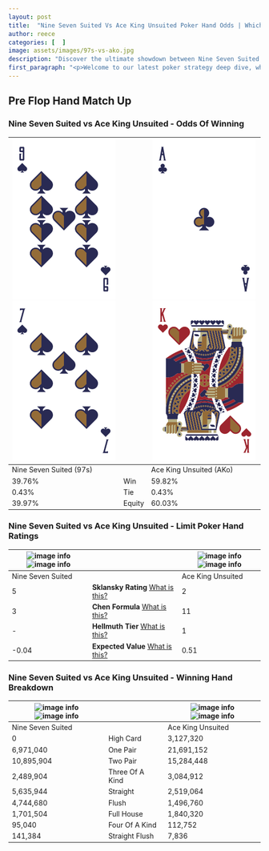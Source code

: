 ```yaml
---
layout: post
title:  "Nine Seven Suited Vs Ace King Unsuited Poker Hand Odds | Which Is The Better Hand In Poker? A Complete Guide"
author: reece
categories: [  ]
image: assets/images/97s-vs-ako.jpg
description: "Discover the ultimate showdown between Nine Seven Suited and Ace King Unsuited in poker! Uncover the odds, strategies, and scenarios where one hand triumphs over the other. Get ready to up your poker game with this thrilling analysis."
first_paragraph: "<p>Welcome to our latest poker strategy deep dive, where we're pitting two distinct hands against each other in a high-stakes showdown: Nine Seven Suited vs Ace King Unsuited.</p><p>In the dynamic world of poker, every decision counts, and knowing which hand holds the upper hand is key to your success at the table.</p><p>In this article, we'll dissect these two hands, explore the scenarios where one dominates the other, and equip you with the knowledge to make strategic choices that can tip the odds in your favor.</p><p>Get ready to unravel the intriguing dynamics of these poker hands and elevate your game to new heights.</p>"
---
```




[comment]: # (sp0)

## Pre Flop Hand Match Up

<div class="table hand-ratings" markdown="1"> 



### Nine Seven Suited vs Ace King Unsuited - Odds Of Winning


    
| ![image info](assets/images/hand1/9.png) ![image info](assets/images/hand1/7.png) |  | ![image info](assets/images/hand2/a.png) ![image info](assets/images/hand2/ko.png) |
| -------- | -------- | -------- |
| Nine Seven Suited (97s) |  | Ace King Unsuited (AKo) |
| 39.76% | Win | 59.82% |
| 0.43% | Tie | 0.43% |
| 39.97% | Equity | 60.03% |




[comment]: # (sp1)



### Nine Seven Suited vs Ace King Unsuited - Limit Poker Hand Ratings


    
| ![image info](https://www.riverpairs.com/assets/images/hand1/9.png) ![image info](https://www.riverpairs.com/assets/images/hand1/7.png) |  | ![image info](https://www.riverpairs.com/assets/images/hand2/a.png) ![image info](https://www.riverpairs.com/assets/images/hand2/ko.png) |
| -------- | -------- | -------- |
| Nine Seven Suited |  | Ace King Unsuited |
| 5 | **Sklansky Rating** [What is this?](/sklansky-rating-explained) | 2 |
| 3 | **Chen Formula** [What is this?](/chen-formula-explained) | 11 |
| - | **Hellmuth Tier** [What is this?](/Hellmuth-tier-explained) | 1 |
| -0.04 | **Expected Value** [What is this?](/expected-value-explained) | 0.51 |




[comment]: # (sp2)



### Nine Seven Suited vs Ace King Unsuited - Winning Hand Breakdown


    
| ![image info](https://www.riverpairs.com/assets/images/hand1/9.png) ![image info](https://www.riverpairs.com/assets/images/hand1/7.png) |  | ![image info](https://www.riverpairs.com/assets/images/hand2/a.png) ![image info](https://www.riverpairs.com/assets/images/hand2/ko.png) |
| -------- | -------- | -------- |
| Nine Seven Suited |  | Ace King Unsuited |
| 0 | High Card | 3,127,320 |
| 6,971,040 | One Pair | 21,691,152 |
| 10,895,904 | Two Pair | 15,284,448 |
| 2,489,904 | Three Of A Kind | 3,084,912 |
| 5,635,944 | Straight | 2,519,064 |
| 4,744,680 | Flush | 1,496,760 |
| 1,701,504 | Full House | 1,840,320 |
| 95,040 | Four Of A Kind | 112,752 |
| 141,384 | Straight Flush | 7,836 |




[comment]: # (sp3)



</div>

[comment]: # (sp4)



[comment]: # (sp5)


